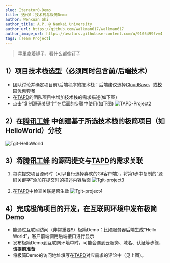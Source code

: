 ```yaml
---
slug: Iterator0-Demo
title: 迭代0：技术栈与极简Demo
author: Wenxuan Shi
author_title: A.P. @ Nankai University
author_url: https://github.com/walkman617/walkman617
author_image_url: https://avatars.githubusercontent.com/u/9105499?v=4
tags: [Team Project]
---
```


> 手里拿着锤子，看什么都像钉子


## 1）项目技术栈选型（必须同时包含前/后端技术）
- 团队讨论并确定项目前/后端程序的技术栈：后端建议选择[CloudBase](https://cloudbase.net/)，或[校园优惠套餐](https://cloud.tencent.com/act/campus)
- 在[TAPD](https://www.tapd.cn/)的团队项目中增加技术栈的需求描述(如下图)
- 点击“复制源码关键字”在后面的步骤中使用(如下图)
![TAPD-Project2](/img/tutorial/tapd-project2.jpg)

## 2）在[腾讯工蜂](https://code.tencent.com/) 中创建基于所选技术栈的极简项目（如HelloWorld）分枝
![Tgit-HelloWorld](/img/tutorial/tgit-helloworld.jpg)

## 3）将[腾讯工蜂](https://code.tencent.com/) 的源码提交与[TAPD](https://www.tapd.cn/)的需求关联
1. 每次提交项目源码时（可以自行选择喜欢的Git客户端），将第1步中复制的“源码关键字”添加在提交时的描述内容后面
![Tgit-project3](/img/tutorial/tapd-project3.jpg)

2. 在[TAPD](https://www.tapd.cn/)中检查关联是否生效
![Tgit-project4](/img/tutorial/tapd-project4.jpg)

## 4）完成极简项目的开发，在互联网环境中发布极简Demo
- 能通过互联网访问（非常重要‼️）极简Demo：比如服务器后端生成“Hello World”，客户前端调用后端接口进行显示
- 发布极简Demo到互联网环境中时，可能会遇到云服务、域名、认证等步骤，**请提前准备**
- 将极简Demo的访问地址填写在[TAPD](https://www.tapd.cn/)对应需求的评论中（见上图）。


